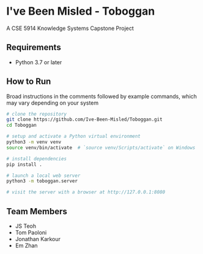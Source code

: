 # I've Been Misled - Toboggan
A CSE 5914 Knowledge Systems Capstone Project

## Requirements

- Python 3.7 or later

## How to Run

Broad instructions in the comments followed by example commands, which may vary
depending on your system

```sh
# clone the repository
git clone https://github.com/Ive-Been-Misled/Toboggan.git
cd Toboggan

# setup and activate a Python virtual environment
python3 -m venv venv
source venv/bin/activate  # `source venv/Scripts/activate` on Windows

# install dependencies
pip install .

# launch a local web server
python3 -m toboggan.server

# visit the server with a browser at http://127.0.0.1:8080
```

## Team Members
- JS Teoh
- Tom Paoloni
- Jonathan Karkour
- Em Zhan
